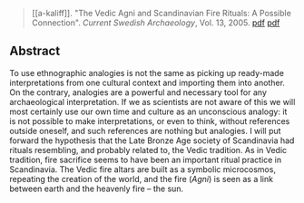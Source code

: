 > [[a-kaliff]]. "The Vedic Agni and Scandinavian Fire Rituals: A Possible Connection". *Current Swedish Archaeology*, Vol. 13, 2005. [pdf](https://www.academia.edu/19085449/The-Vedic-Agni-and-Scandinavian-Fire-Rituals-A-Possible-Connection) [pdf](a/a-kaliff2005.pdf)

## Abstract
To use ethnographic analogies is not the same as picking up ready-made interpretations from one cultural context and importing them into another. On the contrary, analogies are a powerful and necessary tool for any archaeological interpretation. If we as scientists are not aware of this we will most certainly use our own time and culture as an unconscious analogy: it is not possible to make interpretations, or even to think, without references outside oneself, and such references are nothing but analogies.
I will put forward the hypothesis that the Late Bronze Age society of Scandinavia had rituals resembling, and probably related to, the Vedic tradition. As in Vedic tradition, fire sacrifice seems to have been an important ritual practice in Scandinavia. The Vedic fire altars are built as a symbolic microcosmos, repeating the creation of the world, and the fire (*Agni*) is seen as a link between earth and the heavenly fire – the sun.